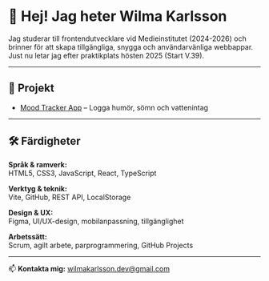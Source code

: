 # 👋 Hej! Jag heter Wilma Karlsson

Jag studerar till frontendutvecklare vid Medieinstitutet (2024-2026) och brinner för att skapa tillgängliga, snygga och användarvänliga webbappar. Just nu letar jag efter praktikplats hösten 2025 (Start V.39).

---

## 🚀 Projekt

- [Mood Tracker App](https://github.com/lillwilma/MoodTracker.git) – Logga humör, sömn och vattenintag

---

## 🛠 Färdigheter

**Språk & ramverk:**  
HTML5, CSS3, JavaScript, React, TypeScript

**Verktyg & teknik:**  
Vite, GitHub, REST API, LocalStorage

**Design & UX:**  
Figma, UI/UX-design, mobilanpassning, tillgänglighet 

**Arbetssätt:**  
Scrum, agilt arbete, parprogrammering, GitHub Projects

---

📫 **Kontakta mig:** wilmakarlsson.dev@gmail.com

